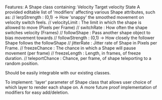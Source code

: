 Features:
  A Shape class containing:
    Velocity
    Target velocity
    State
    A provided editable list of 'modifiers' affecting various Shape attributes, such as:
      // lerpStrength   : (0,1) -> How 'snappy' the smoothed movement on velocity switch feels.
      // velocityLimit  : The limit in which the shape is allowed to move (Pixels per Frame)
      // switchRate     : How often the shape switches velocity (Frames)
      // followShape    : Pass another shape object to bias movement towards
      // followStrength : (0,1) -> How closely the follower Shape follows the followShape
      // jitterRate     : Jitter rate of Shape in Pixels per Frame.
      // freezeChance   : The chance in which a Shape will pause movement (per frame)
      // freezeLength   : Length, in frames, of freeze duration.
      // teleportChance : Chance, per frame, of shape teleporting to a random position.

Should be easily integrable with our existing classes.

To implement:
  'layer' parameter of Shape class that allows user choice of which layer to render each shape on.
  A more future proof implementation of modifiers for easy add/deletion.
